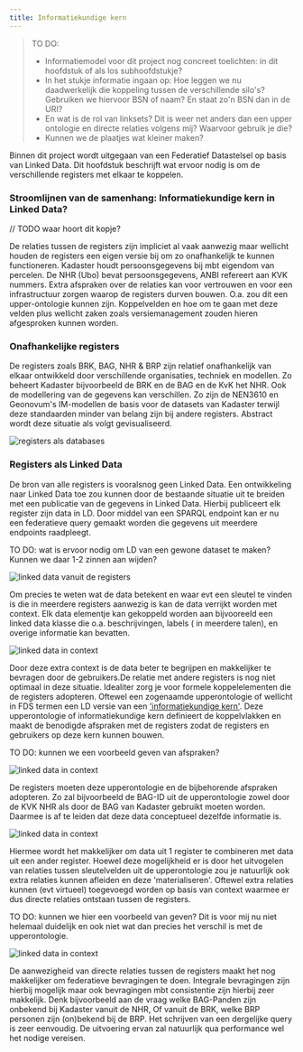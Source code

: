 ```yaml
---
title: Informatiekundige kern
---
```

> TO DO:
> 
> - Informatiemodel voor dit project nog concreet toelichten: in dit hoofdstuk of als los
>  subhoofdstukje?
> - In het stukje informatie ingaan op: Hoe leggen we nu daadwerkelijk die koppeling tussen de
>   verschillende silo's? Gebruiken we hiervoor BSN of naam? En staat zo'n BSN dan in de URI? 
> - En wat is de rol van linksets? Dit is weer net anders dan een upper ontologie en directe
>   relaties volgens mij? Waarvoor gebruik je die?
> - Kunnen we de plaatjes wat kleiner maken?

Binnen dit project wordt uitgegaan van een Federatief Datastelsel op basis van Linked Data. Dit
hoofdstuk beschrijft wat ervoor nodig is om de verschillende registers met elkaar te koppelen. 

### Stroomlijnen van de samenhang: Informatiekundige kern in Linked Data?

// TODO waar hoort dit kopje?

De relaties tussen de registers zijn impliciet al vaak aanwezig maar wellicht houden de registers
een eigen versie bij om zo onafhankelijk te kunnen functioneren. Kadaster houdt persoonsgegevens bij
mbt eigendom van percelen. De NHR (Ubo) bevat persoonsgegevens, ANBI refereert aan KVK nummers.
Extra afspraken over de relaties kan voor vertrouwen en voor een infrastructuur zorgen waarop de
registers durven bouwen. O.a. zou dit een upper-ontologie kunnen zijn. Koppelvelden en hoe om te
gaan met deze velden plus wellicht zaken zoals versiemanagement zouden hieren afgesproken kunnen
worden.


### Onafhankelijke registers

De registers zoals BRK, BAG, NHR & BRP zijn relatief onafhankelijk van elkaar ontwikkeld door
verschillende organisaties, techniek en modellen. Zo beheert Kadaster bijvoorbeeld de BRK en de BAG
en de KvK het NHR. Ook de modellering van de gegevens kan verschillen. Zo zijn de NEN3610 en
Geonovum's IM-modellen de basis voor de datasets van Kadaster terwijl deze standaarden minder van
belang zijn bij andere registers. Abstract wordt deze situatie als volgt gevisualiseerd.

![registers als databases](images/registersLD1.png)

### Registers als Linked Data

De bron van alle registers is vooralsnog geen Linked Data. Een ontwikkeling naar Linked Data toe zou
kunnen door de bestaande situatie uit te breiden met een publicatie van de gegevens in Linked Data.
Hierbij publiceert elk register zijn data in LD. Door middel van een SPARQL endpoint kan er nu een
federatieve query gemaakt worden die gegevens uit meerdere endpoints raadpleegt.

TO DO: wat is ervoor nodig om LD van een gewone dataset te maken? Kunnen we daar 1-2 zinnen aan
wijden?

![linked data vanuit de registers](images/registersLD2.png)

Om precies te weten wat de data betekent en waar evt een sleutel te vinden is die in meerdere
registers aanwezig is kan de data verrijkt worden met context. Elk data elementje kan gekoppeld
worden aan bijvooreeld een linked data klasse die o.a. beschrijvingen, labels ( in meerdere talen),
en overige informatie kan bevatten. 

![linked data in context](images/registersLD3.png)

Door deze extra context is de data beter te begrijpen en makkelijker te bevragen door de
gebruikers.De relatie met andere registers is nog niet optimaal in deze situatie. Idealiter zorg je
voor formele koppelelementen die de registers adopteren. Oftewel een zogenaamde upperontologie of
wellicht in FDS termen een LD versie van een ['informatiekundige
kern'](https://realisatieibds.pleio.nl/groups/view/0056c9ef-5c2e-44f9-a998-e735f1e9ccaa/federatief-datastelsel/wiki/view/d0d90aeb-c896-4925-9948-35c6615ee873/notitie-informatiekundige-kern).
Deze upperontologie of informatiekundige kern definieert de koppelvlakken en maakt de benodigde
afspraken met de registers zodat de registers en gebruikers op deze kern kunnen bouwen. 

TO DO: kunnen we een voorbeeld geven van afspraken?

![linked data in context](images/registersLD4.png)

De registers moeten deze upperontologie en de bijbehorende afspraken adopteren. Zo zal bijvoorbeeld
de BAG-ID uit de upperontologie zowel door de KVK NHR als door de BAG van Kadaster gebruikt moeten
worden. Daarmee is af te leiden dat deze data conceptueel dezelfde informatie is. 

![linked data in context](images/registersLD5.png)

Hiermee wordt het makkelijker om data uit 1 register te combineren met data uit een ander register.
Hoewel deze mogelijkheid er is door het uitvogelen van relaties tussen sleutelvelden uit de
upperontologie zou je natuurlijk ook extra relaties kunnen afleiden en deze 'materialiseren'.
Oftewel extra relaties kunnen (evt virtueel) toegevoegd worden op basis van context waarmee er dus
directe relaties ontstaan tussen de registers. 

TO DO: kunnen we hier een voorbeeld van geven? Dit is voor mij nu niet helemaal duidelijk en ook
niet wat dan precies het verschil is met de upperontologie.

![linked data in context](images/registersLD6.png)

De aanwezigheid van directe relaties tussen de registers maakt het nog makkelijker om federatieve
bevragingen te doen. Integrale bevragingen zijn hierbij mogelijk maar ook bevragingen mbt
consistentie zijn hierbij zeer makkelijk. Denk bijvoorbeeld aan de vraag welke BAG-Panden zijn
onbekend bij Kadaster vanuit de NHR, Of vanuit de BRK, welke BRP personen zijn (on)bekend bij de
BRP. Het schrijven van een dergelijke query is zeer eenvoudig. De uitvoering ervan zal natuurlijk
qua performance wel het nodige vereisen.










